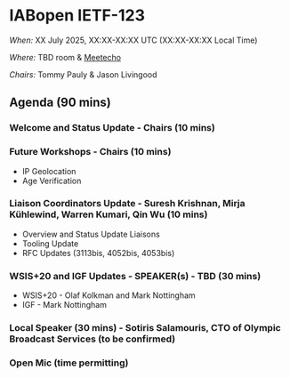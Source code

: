 # IABopen IETF-123

*When:* XX July 2025, XX:XX-XX:XX UTC (XX:XX-XX:XX Local Time)

*Where:* TBD room & [Meetecho](https://meetings.conf.meetecho.com/ietf123/?group=iabopen&short=&item=1)

*Chairs:* Tommy Pauly & Jason Livingood

## Agenda (90 mins)

### Welcome and Status Update - Chairs (10 mins)

### Future Workshops - Chairs (10 mins)
- IP Geolocation
- Age Verification
  
### Liaison Coordinators Update - Suresh Krishnan, Mirja Kühlewind, Warren Kumari, Qin Wu (10 mins) 
- Overview and Status Update Liaisons 
- Tooling Update
- RFC Updates (3113bis, 4052bis, 4053bis)


### WSIS+20 and IGF Updates - SPEAKER(s) - TBD (30 mins)
- WSIS+20 - Olaf Kolkman and Mark Nottingham
- IGF - Mark Nottingham

### Local Speaker (30 mins) - Sotiris Salamouris, CTO of Olympic Broadcast Services (to be confirmed)

### Open Mic (time permitting)
